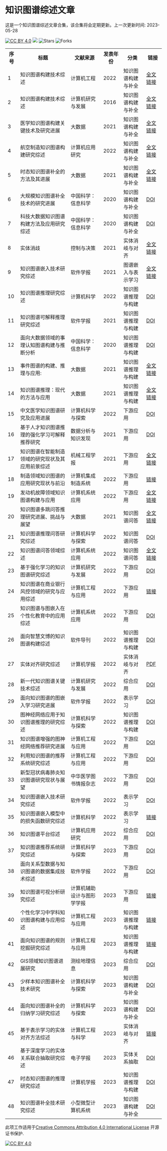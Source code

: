 # 知识图谱综述文章
这是一个知识图谱综述文章合集，该合集将会定期更新。上一次更新时间: 2023-05-28

[![CC BY 4.0][cc-by-shield]][cc-by] ![](https://img.shields.io/github/last-commit/machuangtao/KGs-Survey?color=blue) ![Stars](https://img.shields.io/github/stars/machuangtao/KGs-Survey?color=blue)  ![Forks](https://img.shields.io/github/forks/machuangtao/KGs-Survey?color=blue&label=Fork)

<table class="tg">
  <tr>
    <th class="tg-yw4l"><b>序号</b></th>
    <th class="tg-yw4l"><b>标题</b></th>
    <th class="tg-yw4l"><b>文献来源</b></th>
    <th class="tg-yw4l"><b>发表年份</b></th>
    <th class="tg-yw4l"><b>分类</b></th>
    <th class="tg-yw4l"><b>链接</b></th>
  </tr>
  
  <tr>
    <td class="tg-yw4l">1</td>
    <td class="tg-yw4l">知识图谱构建技术综述</td>
    <td class="tg-yw4l">计算机工程</td>
    <td class="tg-yw4l">2022</td>
    <td class="tg-yw4l">知识图谱构建与补全</td>
    <td class="tg-yw4l"><a href="http://www.ecice06.com/CN/10.19678/j.issn.1000-3428.0061803">全文链接</a></td>
  </tr>
    <tr>
    <td class="tg-yw4l">2</td>
    <td class="tg-yw4l">知识图谱构建技术综述</td>
    <td class="tg-yw4l">计算机研究与发展</td>
    <td class="tg-yw4l">2016</td>
    <td class="tg-yw4l">知识图谱构建与补全</td>
    <td class="tg-yw4l"><a href="https://crad.ict.ac.cn/CN/10.7544/issn1000-1239.2016.20148228">全文链接</a></td>
  </tr>
    <tr>
    <td class="tg-yw4l">3</td>
    <td class="tg-yw4l">医学知识图谱构建关键技术及研究进展</td>
    <td class="tg-yw4l">大数据</td>
    <td class="tg-yw4l">2021</td>
    <td class="tg-yw4l">知识图谱构建与补全</td>
    <td class="tg-yw4l"><a href="http://www.infocomm-journal.com/bdr/CN/10.11959/issn.2096-0271.2021040">全文链接</a></td>
  </tr>
    <tr>
    <td class="tg-yw4l">4</td>
    <td class="tg-yw4l">航空制造知识图谱构建研究综述</td>
    <td class="tg-yw4l">计算机应用研究</td>
    <td class="tg-yw4l">2022</td>
    <td class="tg-yw4l">知识图谱构建与补全</td>
    <td class="tg-yw4l"><a href="https://www.arocmag.com/article/02-2022-04-001.html">全文链接</a></td>
  </tr>
    <tr>
    <td class="tg-yw4l">5</td>
    <td class="tg-yw4l">时态知识图谱补全的方法及其进展</td>
    <td class="tg-yw4l">大数据</td>
    <td class="tg-yw4l">2021</td>
    <td class="tg-yw4l">知识图谱构建与补全</td>
    <td class="tg-yw4l"><a href="http://www.infocomm-journal.com/bdr/CN/10.11959/j.issn.2096-0271.2021024">全文链接</a></td>
  </tr>
  <tr>
    <td class="tg-yw4l">6</td>
    <td class="tg-yw4l">大规模知识图谱补全技术的研究进展</td>
    <td class="tg-yw4l">中国科学：信息科学</td>
    <td class="tg-yw4l">2020</td>
    <td class="tg-yw4l">知识图谱构建与补全</td>
    <td class="tg-yw4l"><a href="https://doi.org/10.1360/N112018-00225">DOI</a></td>
  </tr>
    <tr>
    <td class="tg-yw4l">7</td>
    <td class="tg-yw4l">科技大数据知识图谱构建方法及应用研究综述</td>
    <td class="tg-yw4l">中国科学：信息科学</td>
    <td class="tg-yw4l">2020</td>
    <td class="tg-yw4l">知识图谱构建与补全</td>
    <td class="tg-yw4l"><a href="https://doi.org/10.1360/SSI-2019-0271">DOI</a></td>
  </tr>
  <tr>
    <td class="tg-yw4l">8</td>
    <td class="tg-yw4l">实体消歧</td>
    <td class="tg-yw4l">控制与决策</td>
    <td class="tg-yw4l">2021</td>
    <td class="tg-yw4l">实体消岐与对齐</td>
    <td class="tg-yw4l"><a href="http://kzyjc.alljournals.cn/kzyjc/article/abstract/20210501">全文链接</a></td>
  </tr>
    <tr>
    <td class="tg-yw4l">9</td>
    <td class="tg-yw4l">知识图谱嵌入技术研究综述</td>
    <td class="tg-yw4l">软件学报</td>
    <td class="tg-yw4l">2021</td>
    <td class="tg-yw4l">图谱嵌入与表示学习</td>
    <td class="tg-yw4l"><a href="http://www.jos.org.cn/jos/article/abstract/6429">全文链接</a></td>
  </tr>
    <tr>
    <td class="tg-yw4l">10</td>
    <td class="tg-yw4l">知识图谱推理研究综述</td>
    <td class="tg-yw4l">计算机科学</td>
    <td class="tg-yw4l">2022</td>
    <td class="tg-yw4l">知识图谱推理与构建</td>
    <td class="tg-yw4l"><a href="https://doi.org/10.11896/jsjkx.210100122">DOI</a></td>
  </tr>
   <tr>
    <td class="tg-yw4l">11</td>
    <td class="tg-yw4l">知识图谱可解释推理研究综述</td>
    <td class="tg-yw4l">软件学报</td>
    <td class="tg-yw4l">2021</td>
    <td class="tg-yw4l">知识图谱推理与构建</td>
    <td class="tg-yw4l"><a href="https://doi.org/10.13328/j.cnki.jos.006522">DOI</a></td>
  </tr>
    <tr>
    <td class="tg-yw4l">12</td>
    <td class="tg-yw4l">面向大数据领域的事理认知图谱构建与推断分析</td>
    <td class="tg-yw4l">中国科学：信息科学</td>
    <td class="tg-yw4l">2020</td>
    <td class="tg-yw4l">知识图谱推理与构建</td>
    <td class="tg-yw4l"><a href="https://doi.org/10.1360/SSI-2019-0273">DOI</a></td>
  </tr>
     <tr>
    <td class="tg-yw4l">13</td>
    <td class="tg-yw4l">事件图谱的构建、推理与应用:</td>
    <td class="tg-yw4l">大数据</td>
    <td class="tg-yw4l">2021</td>
    <td class="tg-yw4l">知识图谱推理与构建</td>
    <td class="tg-yw4l"><a href="http://www.infocomm-journal.com/bdr/CN/10.11959/j.issn.2096-0271.2021027">全文链接</a></td>
  </tr>
   <tr>
    <td class="tg-yw4l">14</td>
    <td class="tg-yw4l">知识图谱推理：现代的方法与应用</td>
    <td class="tg-yw4l">大数据</td>
    <td class="tg-yw4l">2021</td>
    <td class="tg-yw4l">知识图谱推理与构建</td>
    <td class="tg-yw4l"><a href="http://www.infocomm-journal.com/bdr/CN/10.11959/j.issn.2096-0271.2021025">全文链接</a></td>
  </tr>
   <tr>
    <td class="tg-yw4l">15</td>
    <td class="tg-yw4l">中文医学知识图谱研究及应用进展</td>
    <td class="tg-yw4l">计算机科学与探索</td>
    <td class="tg-yw4l">2022</td>
    <td class="tg-yw4l">下游应用</td>
    <td class="tg-yw4l"><a href="https://doi.org/10.3778/j.issn.1673-9418.2112118">DOI</a></td>
  </tr>
   <tr>
    <td class="tg-yw4l">16</td>
    <td class="tg-yw4l">基于人才知识图谱推理的强化学习可解释推荐研究</td>
    <td class="tg-yw4l">数据分析与知识发现</td>
    <td class="tg-yw4l">2021</td>
    <td class="tg-yw4l">下游应用</td>
    <td class="tg-yw4l"><a href="https://doi.org/10.11925/infotech.2096-3467.2020.1218">DOI</a></td>
  </tr>
    <tr>
    <td class="tg-yw4l">17</td>
    <td class="tg-yw4l">知识图谱在智能制造领域的研究现状及其应用前景综述</td>
    <td class="tg-yw4l">机械工程学报</td>
    <td class="tg-yw4l">2021</td>
    <td class="tg-yw4l">下游应用</td>
    <td class="tg-yw4l"><a href="http://www.cjmenet.com.cn/CN/10.3901/JME.2021.05.090">全文链接</a></td>
  </tr>
    <tr>
    <td class="tg-yw4l">18</td>
    <td class="tg-yw4l">制造领域知识图谱的应用研究现状与前沿</td>
    <td class="tg-yw4l">计算机集成制造系统</td>
    <td class="tg-yw4l">2022</td>
    <td class="tg-yw4l">下游应用</td>
    <td class="tg-yw4l"><a href="https://kns.cnki.net/kcms/detail/11.5946.TP.20220328.1707.013.html">链接</a></td>
  </tr>
  <tr>
    <td class="tg-yw4l">19</td>
    <td class="tg-yw4l">发动机故障领域知识图谱构建与应用</td>
    <td class="tg-yw4l">计算机系统应用</td>
    <td class="tg-yw4l">2022</td>
    <td class="tg-yw4l">下游应用</td>
    <td class="tg-yw4l"><a href="http://www.c-s-a.org.cn/1003-3254/8592.html">全文链接</a></td>
  </tr>
    <tr>
    <td class="tg-yw4l">20</td>
    <td class="tg-yw4l">知识图谱多跳问答推理研究进展、挑战与展望</td>
    <td class="tg-yw4l">大数据</td>
    <td class="tg-yw4l">2021</td>
    <td class="tg-yw4l">知识图谱问答</td>
    <td class="tg-yw4l"><a href="http://www.infocomm-journal.com/bdr/CN/10.11959/j.issn.2096-0271.2021026">全文链接</a></td>
  </tr>
   <tr>
    <td class="tg-yw4l">21</td>
    <td class="tg-yw4l">知识图谱推理问答研究综述</td>
    <td class="tg-yw4l">计算机科学与探索</td>
    <td class="tg-yw4l">2022</td>
    <td class="tg-yw4l">知识图谱问答</td>
    <td class="tg-yw4l"><a href="http://doi.org/10.3778/j.issn.1673-9418.2111033">DOI</a></td>
  </tr>
  <tr>
    <td class="tg-yw4l">22</td>
    <td class="tg-yw4l">知识图谱问答领域综述</td>
    <td class="tg-yw4l">计算机系统应用</td>
    <td class="tg-yw4l">2022</td>
    <td class="tg-yw4l">知识图谱问答</td>
    <td class="tg-yw4l"><a href="http://www.c-s-a.org.cn/1003-3254/8418.html">全文链接</a></td>
  </tr>
  <tr>
    <td class="tg-yw4l">23</td>
    <td class="tg-yw4l">基于强化学习的知识图谱研究综述</td>
    <td class="tg-yw4l">计算机研究与发展</td>
    <td class="tg-yw4l">2022</td>
    <td class="tg-yw4l">下游应用</td>
    <td class="tg-yw4l"><a href="https://doi.org/10.7544/issn1000-1239.20211264">DOI</a></td>
  </tr>
  <tr>
    <td class="tg-yw4l">24</td>
    <td class="tg-yw4l">知识图谱在商业银行风控领域的研究与应用综述</td>
    <td class="tg-yw4l">计算机工程与应用</td>
    <td class="tg-yw4l">2022</td>
    <td class="tg-yw4l">下游应用</td>
    <td class="tg-yw4l"><a href="https://kns.cnki.net/kcms/detail/11.2127.tp.20220705.1125.002.html">链接</a></td>
  </tr>
   <tr>
    <td class="tg-yw4l">25</td>
    <td class="tg-yw4l">知识图谱与图嵌入在个性化教育中的应用综述</td>
    <td class="tg-yw4l">计算机系统应用</td>
    <td class="tg-yw4l">2022</td>
    <td class="tg-yw4l">下游应用</td>
    <td class="tg-yw4l"><a href="https://doi.org/10.15888/j.cnki.csa.008377">DOI</a></td>
  </tr>
     <tr>
    <td class="tg-yw4l">26</td>
    <td class="tg-yw4l">面向智慧文博的知识图谱构建综述</td>
    <td class="tg-yw4l">软件导刊</td>
    <td class="tg-yw4l">2022</td>
    <td class="tg-yw4l">知识图谱推理与构建</td>
    <td class="tg-yw4l"><a href="https://doi.org/10.11907/rjdk.211641">DOI</a></td>
  </tr>
   <tr>
    <td class="tg-yw4l">27</td>
    <td class="tg-yw4l">实体对齐研究综述</td>
    <td class="tg-yw4l">计算机学报</td>
    <td class="tg-yw4l">2022</td>
    <td class="tg-yw4l">实体消岐与对齐</td>
    <td class="tg-yw4l"><a href="http://cjc.ict.ac.cn/online/onlinepaper/zf-202261491026.pdf">PDF</a></td>
  </tr>
  <tr>
    <td class="tg-yw4l">28</td>
    <td class="tg-yw4l">新一代知识图谱关键技术综述</td>
    <td class="tg-yw4l">计算机研究与发展</td>
    <td class="tg-yw4l">2022</td>
    <td class="tg-yw4l">综合应用</td>
    <td class="tg-yw4l"><a href="https://doi.org/10.7544/issn1000-1239.20210829">DOI</a></td>
  </tr>
    <tr>
    <td class="tg-yw4l">29</td>
    <td class="tg-yw4l">面向知识图谱的图嵌入学习研究进展</td>
    <td class="tg-yw4l">软件学报</td>
    <td class="tg-yw4l">2022</td>
    <td class="tg-yw4l">表示学习</td>
    <td class="tg-yw4l"><a href="https://doi.org/10.13328/j.cnki.jos.006426">DOI</a></td>
  </tr>
   <tr>
    <td class="tg-yw4l">30</td>
    <td class="tg-yw4l">图神经网络应用于知识图谱推理的研究综述</td>
    <td class="tg-yw4l">计算机科学与探索</td>
    <td class="tg-yw4l">2022</td>
    <td class="tg-yw4l">知识图谱推理与构建</td>
    <td class="tg-yw4l"><a href="https://doi.org/10.3778/j.issn.1673-9418.2207060">DOI</a></td>
  </tr>
  <tr>
    <td class="tg-yw4l">31</td>
    <td class="tg-yw4l">知识图谱增强的图神经网络推荐研究进展</td>
    <td class="tg-yw4l">计算机工程与应用</td>
    <td class="tg-yw4l">2022</td>
    <td class="tg-yw4l">下游应用</td>
    <td class="tg-yw4l"><a href="https://doi.org/10.3778/j.issn.1002-8331.2205-0268">DOI</a></td>
  </tr>
  <tr>
    <td class="tg-yw4l">32</td>
    <td class="tg-yw4l">利用知识图谱的推荐系统研究综述</td>
    <td class="tg-yw4l">计算机工程与应用</td>
    <td class="tg-yw4l">2022</td>
    <td class="tg-yw4l">下游应用</td>
    <td class="tg-yw4l"><a href="https://doi.org/10.3778/j.issn.1002-8331.2209-0033">DOI</a></td>
  </tr>
    <tr>
    <td class="tg-yw4l">33</td>
    <td class="tg-yw4l">新型冠状病毒肺炎知识图谱研究现状与展望</td>
    <td class="tg-yw4l">中华医学图书情报杂志</td>
    <td class="tg-yw4l">2022</td>
    <td class="tg-yw4l">下游应用</td>
    <td class="tg-yw4l"><a href="https://doi.org/10.3969/j.issn.1671-3982.2022.05.005">DOI</a></td>
  </tr>
    <tr>
    <td class="tg-yw4l">34</td>
    <td class="tg-yw4l">知识图谱嵌入技术研究综述</td>
    <td class="tg-yw4l">软件学报</td>
    <td class="tg-yw4l">2022</td>
    <td class="tg-yw4l">表示学习</td>
    <td class="tg-yw4l"><a href="https://doi.org/10.13328/j.cnki.jos.006429">DOI</a></td>
  </tr>
   <tr>
    <td class="tg-yw4l">35</td>
    <td class="tg-yw4l">知识图谱嵌入模型中的损失函数研究综述</td>
    <td class="tg-yw4l">计算机科学</td>
    <td class="tg-yw4l">2022</td>
    <td class="tg-yw4l">表示学习</td>
    <td class="tg-yw4l"><a href="https://kns.cnki.net/kcms/detail/50.1075.TP.20221109.1443.014.html">链接</a></td>
  </tr>
  <tr>
    <td class="tg-yw4l">36</td>
    <td class="tg-yw4l">知识图谱平台综述</td>
    <td class="tg-yw4l">计算机应用研究</td>
    <td class="tg-yw4l">2022</td>
    <td class="tg-yw4l">综合应用</td>
    <td class="tg-yw4l"><a href="https://doi.org/10.19734/j.issn.1001-3695.2022.04.0145">DOI</a></td>
  </tr>
    <tr>
    <td class="tg-yw4l">37</td>
    <td class="tg-yw4l">知识图谱推荐系统研究综述</td>
    <td class="tg-yw4l">计算机科学与探索</td>
    <td class="tg-yw4l">2023</td>
    <td class="tg-yw4l">下游应用</td>
    <td class="tg-yw4l"><a href="https://doi.org/10.3778/j.issn.1673-9418.2205052">DOI</a></td>
  </tr>
  <tr>
    <td class="tg-yw4l">38</td>
    <td class="tg-yw4l">面向关系型数据与知识图谱的数据集成技术综述</td>
    <td class="tg-yw4l">软件学报</td>
    <td class="tg-yw4l">2022</td>
    <td class="tg-yw4l">下游应用</td>
    <td class="tg-yw4l"><a href="https://doi.org/10.13328/j.cnki.jos.006808">DOI</a></td>
  </tr>
    <tr>
    <td class="tg-yw4l">39</td>
    <td class="tg-yw4l">知识图谱可视分析研究综述</td>
    <td class="tg-yw4l">计算机辅助设计与图形学学报</td>
    <td class="tg-yw4l">2023</td>
    <td class="tg-yw4l">下游应用</td>
    <td class="tg-yw4l"><a href="http://kns.cnki.net/kcms/detail/11.2925.TP.20230220.1512.006.html">链接</a></td>
  </tr>
  <tr>
    <td class="tg-yw4l">40</td>
    <td class="tg-yw4l">个性化学习中学科知识图谱构建与应用综述</td>
    <td class="tg-yw4l">计算机工程与应用</td>
    <td class="tg-yw4l">2023</td>
    <td class="tg-yw4l">知识图谱推理与构建</td>
    <td class="tg-yw4l"><a href="http://kns.cnki.net/kcms/detail/11.2127.tp.20230214.0931.002.html">链接</a></td>
  </tr>
  <tr>
    <td class="tg-yw4l">41</td>
    <td class="tg-yw4l">面向知识图谱的规则挖掘研究综述</td>
    <td class="tg-yw4l">计算机工程与应用</td>
    <td class="tg-yw4l">2023</td>
    <td class="tg-yw4l">知识图谱推理与构建</td>
    <td class="tg-yw4l"><a href="http://kns.cnki.net/kcms/detail/11.2127.TP.20230214.1425.024.html">链接</a></td>
  </tr>
  <tr>
    <td class="tg-yw4l">42</td>
    <td class="tg-yw4l">GIS领域知识图谱进展研究</td>
    <td class="tg-yw4l">测绘地理信息</td>
    <td class="tg-yw4l">2023</td>
    <td class="tg-yw4l">综合应用</td>
    <td class="tg-yw4l"><a href="https://doi.org/10.13328/10.14188/j.2095-6045.2022289">DOI</a></td>
  </tr>
    <tr>
    <td class="tg-yw4l">43</td>
    <td class="tg-yw4l">少样本知识图谱补全技术研究</td>
    <td class="tg-yw4l">计算机科学与探索</td>
    <td class="tg-yw4l">2023</td>
    <td class="tg-yw4l">知识图谱构建与补全</td>
    <td class="tg-yw4l"><a href="https://doi.org/10.3778/j.issn.1673-9418.2209069">DOI</a></td>
  </tr>
  <tr>
    <td class="tg-yw4l">44</td>
    <td class="tg-yw4l">面向知识图谱补全的归纳学习研究综述</td>
    <td class="tg-yw4l">计算机科学与探索</td>
    <td class="tg-yw4l">2023</td>
    <td class="tg-yw4l">知识图谱构建与补全</td>
    <td class="tg-yw4l"><a href="https://doi.org/10.3778/j.issn.1673-9418.2303063">DOI</a></td>
  </tr>
    <tr>
    <td class="tg-yw4l">45</td>
    <td class="tg-yw4l">基于表示学习的实体对齐方法综述</td>
    <td class="tg-yw4l">计算机工程与科学</td>
    <td class="tg-yw4l">2023</td>
    <td class="tg-yw4l">实体消岐与对齐</td>
    <td class="tg-yw4l"><a href="http://manu46.magtech.com.cn/ces/CN/Y2023/V45/I03/554">链接</a></td>
  </tr>
    <tr>
    <td class="tg-yw4l">46</td>
    <td class="tg-yw4l">基于深度学习的实体关系联合抽取研究综述</td>
    <td class="tg-yw4l">电子学报</td>
    <td class="tg-yw4l">2023</td>
    <td class="tg-yw4l">实体关系抽取</td>
    <td class="tg-yw4l"><a href="https://doi.org/10.12263/DZXB.20221176">DOI</a></td>
  </tr>
   <tr>
    <td class="tg-yw4l">47</td>
    <td class="tg-yw4l">时态知识图谱的推理研究综述</td>
    <td class="tg-yw4l">计算机学报</td>
    <td class="tg-yw4l">2023</td>
    <td class="tg-yw4l">知识图谱推理与构建</td>
    <td class="tg-yw4l"><a href="https://doi.org/10.11897/SP.J.1016.2023.01272">DOI</a></td>
  </tr>
    <tr>
    <td class="tg-yw4l">48</td>
    <td class="tg-yw4l">知识图谱补全技术研究综述</td>
    <td class="tg-yw4l">小型微型计算机系统</td>
    <td class="tg-yw4l">2023</td>
    <td class="tg-yw4l">知识图谱构建与补全</td>
    <td class="tg-yw4l"><a href="https://doi.org/10.20009/j.cnki.21-1106/TP.2022-0423">DOI</a></td>
  </tr>
 </table> 

此项工作适用于[Creative Commons Attribution 4.0 International License][cc-by] 开源证书保护.

[![CC BY 4.0][cc-by-image]][cc-by]

[cc-by]: http://creativecommons.org/licenses/by/4.0/
[cc-by-image]: https://i.creativecommons.org/l/by/4.0/88x31.png
[cc-by-shield]: https://img.shields.io/badge/License-CC%20BY%204.0-lightgrey.svg
